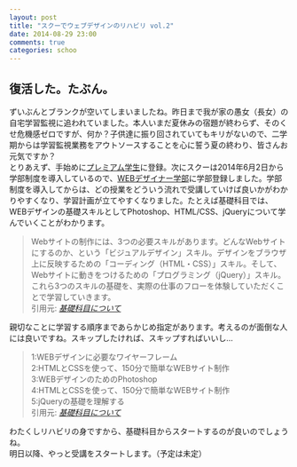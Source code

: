 ```yaml
---
layout: post
title: "スクーでウェブデザインのリハビリ vol.2"
date: 2014-08-29 23:00
comments: true
categories: schoo
---
```

## 復活した。たぶん。
ずいぶんとブランクが空いてしまいましたね。昨日まで我が家の愚女（長女）の自宅学習監視に追われていました。本人いまだ夏休みの宿題が終わらず、そのくせ危機感ゼロですが、何か？子供達に振り回されていてもキリがないので、二学期からは学習監視業務をアウトソースすることを心に誓う夏の終わり、皆さんお元気ですか？  
とりあえず、手始めに[プレミアム学生](https://schoo.jp/premium)に登録。次にスクーは2014年6月2日から学部制度を導入しているので、[WEBデザイナー学部](https://schoo.jp/design)に学部登録しました。学部制度を導入してからは、どの授業をどういう流れで受講していけば良いかがわかりやすくなり、学習計画が立てやすくなりました。たとえば基礎科目では、WEBデザインの基礎スキルとしてPhotoshop、HTML/CSS、jQueryについて学んでいくことがわかります。  
> Webサイトの制作には、3つの必要スキルがあります。どんなWebサイトにするのか、という「ビジュアルデザイン」スキル。デザインをブラウザ上に反映するための「コーディング（HTML・CSS）」スキル。そして、Webサイトに動きをつけるための「プログラミング（jQuery）」スキル。これら3つのスキルの基礎を、実際の仕事のフローを体験していただくことで学習していきます。  
> 引用元: <cite>[基礎科目について](https://schoo.jp/design)</cite>  

親切なことに学習する順序まであらかじめ指定があります。考えるのが面倒な人には良いですね。スキップしたければ、スキップすればいいし…  

> 1:WEBデザインに必要なワイヤーフレーム  
> 2:HTMLとCSSを使って、150分で簡単なWEBサイト制作  
> 3:WEBデザインのためのPhotoshop  
> 4:HTMLとCSSを使って、150分で簡単なWEBサイト制作  
> 5:jQueryの基礎を理解する  
> 引用元: <cite>[基礎科目について](https://schoo.jp/design)</cite>  

わたくしリハビリの身ですから、基礎科目からスタートするのが良いのでしょうね。  
明日以降、やっと受講をスタートします。（予定は未定）
